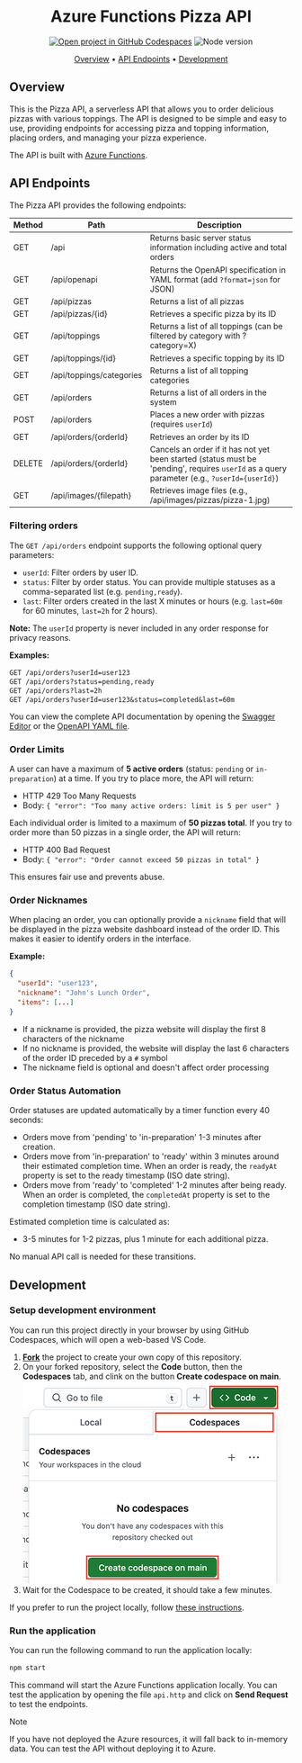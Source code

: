 <div align="center">

# Azure Functions Pizza API

[![Open project in GitHub Codespaces](https://img.shields.io/badge/Codespaces-Open-blue?style=flat-square&logo=github)](https://codespaces.new/Microsoft/open-hack-build-25?hide_repo_select=true&ref=main&quickstart=true)
![Node version](https://img.shields.io/badge/Node.js->=20-3c873a?style=flat-square)

[Overview](#overview) • [API Endpoints](#api-endpoints) • [Development](#development)

</div>

## Overview

This is the Pizza API, a serverless API that allows you to order delicious pizzas with various toppings. The API is designed to be simple and easy to use, providing endpoints for accessing pizza and topping information, placing orders, and managing your pizza experience.

The API is built with [Azure Functions](https://learn.microsoft.com/azure/azure-functions/functions-overview?pivots=programming-language-javascript).

## API Endpoints

The Pizza API provides the following endpoints:

| Method | Path | Description |
|--------|------|-------------|
| GET | /api | Returns basic server status information including active and total orders |
| GET | /api/openapi | Returns the OpenAPI specification in YAML format (add `?format=json` for JSON) |
| GET | /api/pizzas | Returns a list of all pizzas |
| GET | /api/pizzas/{id} | Retrieves a specific pizza by its ID |
| GET | /api/toppings | Returns a list of all toppings (can be filtered by category with ?category=X) |
| GET | /api/toppings/{id} | Retrieves a specific topping by its ID |
| GET | /api/toppings/categories | Returns a list of all topping categories |
| GET | /api/orders | Returns a list of all orders in the system |
| POST | /api/orders | Places a new order with pizzas (requires `userId`) |
| GET | /api/orders/{orderId} | Retrieves an order by its ID |
| DELETE | /api/orders/{orderId} | Cancels an order if it has not yet been started (status must be 'pending', requires `userId` as a query parameter (e.g., `?userId={userId}`) |
| GET | /api/images/{filepath} | Retrieves image files (e.g., /api/images/pizzas/pizza-1.jpg) |

### Filtering orders

The `GET /api/orders` endpoint supports the following optional query parameters:

- `userId`: Filter orders by user ID.
- `status`: Filter by order status. You can provide multiple statuses as a comma-separated list (e.g. `pending,ready`).
- `last`: Filter orders created in the last X minutes or hours (e.g. `last=60m` for 60 minutes, `last=2h` for 2 hours).

**Note:** The `userId` property is never included in any order response for privacy reasons.

**Examples:**

```
GET /api/orders?userId=user123
GET /api/orders?status=pending,ready
GET /api/orders?last=2h
GET /api/orders?userId=user123&status=completed&last=60m
```

You can view the complete API documentation by opening the [Swagger Editor](https://editor.swagger.io/?url=http://localhost:7071/api/openapi) or the [OpenAPI YAML file](http://localhost:7071/api/openapi).


### Order Limits

A user can have a maximum of **5 active orders** (status: `pending` or `in-preparation`) at a time. If you try to place more, the API will return:

- HTTP 429 Too Many Requests
- Body: `{ "error": "Too many active orders: limit is 5 per user" }`

Each individual order is limited to a maximum of **50 pizzas total**. If you try to order more than 50 pizzas in a single order, the API will return:

- HTTP 400 Bad Request
- Body: `{ "error": "Order cannot exceed 50 pizzas in total" }`

This ensures fair use and prevents abuse.

### Order Nicknames

When placing an order, you can optionally provide a `nickname` field that will be displayed in the pizza website dashboard instead of the order ID. This makes it easier to identify orders in the interface.

**Example:**
```json
{
  "userId": "user123",
  "nickname": "John's Lunch Order",
  "items": [...]
}
```

- If a nickname is provided, the pizza website will display the first 8 characters of the nickname
- If no nickname is provided, the website will display the last 6 characters of the order ID preceded by a `#` symbol
- The nickname field is optional and doesn't affect order processing

### Order Status Automation

Order statuses are updated automatically by a timer function every 40 seconds:
- Orders move from 'pending' to 'in-preparation' 1-3 minutes after creation.
- Orders move from 'in-preparation' to 'ready' within 3 minutes around their estimated completion time. When an order is ready, the `readyAt` property is set to the ready timestamp (ISO date string).
- Orders move from 'ready' to 'completed' 1-2 minutes after being ready. When an order is completed, the `completedAt` property is set to the completion timestamp (ISO date string).

Estimated completion time is calculated as:
- 3-5 minutes for 1-2 pizzas, plus 1 minute for each additional pizza.

No manual API call is needed for these transitions.

## Development

### Setup development environment

You can run this project directly in your browser by using GitHub Codespaces, which will open a web-based VS Code.

1. [**Fork**](https://github.com/Microsoft/open-hack-build-25/fork) the project to create your own copy of this repository.
2. On your forked repository, select the **Code** button, then the **Codespaces** tab, and clink on the button **Create codespace on main**.
   ![Screenshot showing how to create a new codespace](../../docs/images/codespaces.png?raw=true)
3. Wait for the Codespace to be created, it should take a few minutes.

If you prefer to run the project locally, follow [these instructions](../../README.md#use-your-local-environment).

### Run the application

You can run the following command to run the application locally:

```bash
npm start
```

This command will start the Azure Functions application locally. You can test the application by opening the file `api.http` and click on **Send Request** to test the endpoints.

> [!NOTE]
> If you have not deployed the Azure resources, it will fall back to in-memory data. You can test the API without deploying it to Azure.
